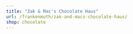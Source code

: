 ```yaml
---
title: "Zak & Mac's Chocolate Haus"
url: /frankenmuth/zak-and-macs-chocolate-haus/
shop: chocolate
---
```


